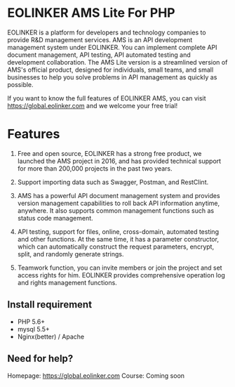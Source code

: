 # EOLINKER AMS Lite For PHP

EOLINKER is a platform for developers and technology companies to provide R&D management services. AMS is an API development management system under EOLINKER. You can implement complete API document management, API testing, API automated testing and development collaboration. The AMS Lite version is a streamlined version of AMS's official product, designed for individuals, small teams, and small businesses to help you solve problems in API management as quickly as possible.

If you want to know the full features of EOLINKER AMS, you can visit https://global.eolinker.com and we welcome your free trial!

# Features

1. Free and open source, EOLINKER has a strong free product, we launched the AMS project in 2016, and has provided technical support for more than 200,000 projects in the past two years.

2. Support importing data such as Swagger, Postman, and RestClint.

3. AMS has a powerful API document management system and provides version management capabilities to roll back API information anytime, anywhere. It also supports common management functions such as status code management.

4. API testing, support for files, online, cross-domain, automated testing and other functions. At the same time, it has a parameter constructor, which can automatically construct the request parameters, encrypt, split, and randomly generate strings.

5. Teamwork function, you can invite members or join the project and set access rights for him. EOLINKER provides comprehensive operation log and rights management functions.

## Install requirement

* PHP 5.6+
* mysql 5.5+
* Nginx(better) / Apache

## Need for help?
Homepage: https://global.eolinker.com
Course: Coming soon